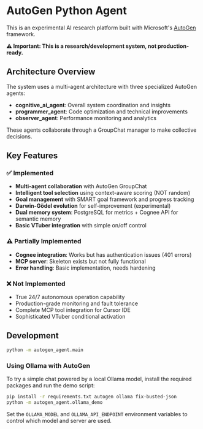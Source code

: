 # AutoGen Python Agent

This is an experimental AI research platform built with Microsoft's [AutoGen](https://github.com/microsoft/autogen) framework. 

**⚠️ Important: This is a research/development system, not production-ready.**

## Architecture Overview

The system uses a multi-agent architecture with three specialized AutoGen agents:
- **cognitive_ai_agent**: Overall system coordination and insights
- **programmer_agent**: Code optimization and technical improvements  
- **observer_agent**: Performance monitoring and analytics

These agents collaborate through a GroupChat manager to make collective decisions.

## Key Features

### ✅ Implemented
- **Multi-agent collaboration** with AutoGen GroupChat
- **Intelligent tool selection** using context-aware scoring (NOT random)
- **Goal management** with SMART goal framework and progress tracking
- **Darwin-Gödel evolution** for self-improvement (experimental)
- **Dual memory system**: PostgreSQL for metrics + Cognee API for semantic memory
- **Basic VTuber integration** with simple on/off control

### ⚠️ Partially Implemented
- **Cognee integration**: Works but has authentication issues (401 errors)
- **MCP server**: Skeleton exists but not fully functional
- **Error handling**: Basic implementation, needs hardening

### ❌ Not Implemented  
- True 24/7 autonomous operation capability
- Production-grade monitoring and fault tolerance
- Complete MCP tool integration for Cursor IDE
- Sophisticated VTuber conditional activation

## Development
```bash
python -m autogen_agent.main
```

### Using Ollama with AutoGen

To try a simple chat powered by a local Ollama model, install the required
packages and run the demo script:

```bash
pip install -r requirements.txt autogen ollama fix-busted-json
python -m autogen_agent.ollama_demo
```

Set the `OLLAMA_MODEL` and `OLLAMA_API_ENDPOINT` environment variables to
control which model and server are used.
